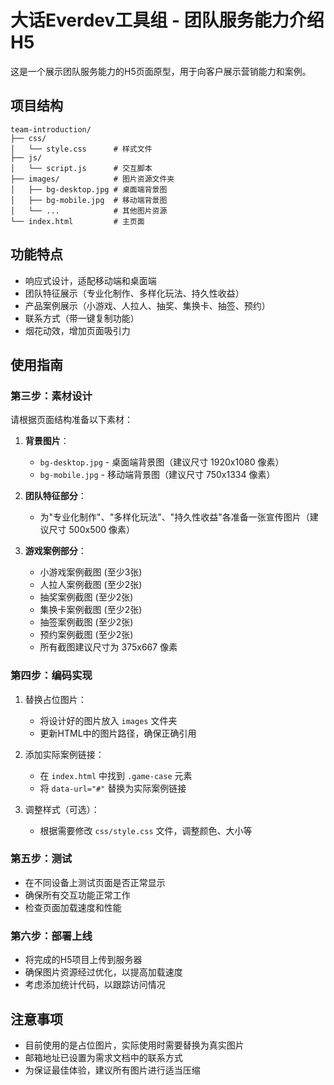 # 大话Everdev工具组 - 团队服务能力介绍H5

这是一个展示团队服务能力的H5页面原型，用于向客户展示营销能力和案例。

## 项目结构

```
team-introduction/
├── css/
│   └── style.css      # 样式文件
├── js/
│   └── script.js      # 交互脚本
├── images/            # 图片资源文件夹
│   ├── bg-desktop.jpg # 桌面端背景图
│   ├── bg-mobile.jpg  # 移动端背景图
│   └── ...            # 其他图片资源
└── index.html         # 主页面
```

## 功能特点

- 响应式设计，适配移动端和桌面端
- 团队特征展示（专业化制作、多样化玩法、持久性收益）
- 产品案例展示（小游戏、人拉人、抽奖、集换卡、抽签、预约）
- 联系方式（带一键复制功能）
- 烟花动效，增加页面吸引力

## 使用指南

### 第三步：素材设计

请根据页面结构准备以下素材：

1. **背景图片**：
   - `bg-desktop.jpg` - 桌面端背景图（建议尺寸 1920x1080 像素）
   - `bg-mobile.jpg` - 移动端背景图（建议尺寸 750x1334 像素）

2. **团队特征部分**：
   - 为"专业化制作"、"多样化玩法"、"持久性收益"各准备一张宣传图片（建议尺寸 500x500 像素）

3. **游戏案例部分**：
   - 小游戏案例截图 (至少3张)
   - 人拉人案例截图 (至少2张)
   - 抽奖案例截图 (至少2张)
   - 集换卡案例截图 (至少2张)
   - 抽签案例截图 (至少2张)
   - 预约案例截图 (至少2张)
   - 所有截图建议尺寸为 375x667 像素

### 第四步：编码实现

1. 替换占位图片：
   - 将设计好的图片放入 `images` 文件夹
   - 更新HTML中的图片路径，确保正确引用

2. 添加实际案例链接：
   - 在 `index.html` 中找到 `.game-case` 元素
   - 将 `data-url="#"` 替换为实际案例链接

3. 调整样式（可选）：
   - 根据需要修改 `css/style.css` 文件，调整颜色、大小等

### 第五步：测试

- 在不同设备上测试页面是否正常显示
- 确保所有交互功能正常工作
- 检查页面加载速度和性能

### 第六步：部署上线

- 将完成的H5项目上传到服务器
- 确保图片资源经过优化，以提高加载速度
- 考虑添加统计代码，以跟踪访问情况

## 注意事项

- 目前使用的是占位图片，实际使用时需要替换为真实图片
- 邮箱地址已设置为需求文档中的联系方式
- 为保证最佳体验，建议所有图片进行适当压缩 